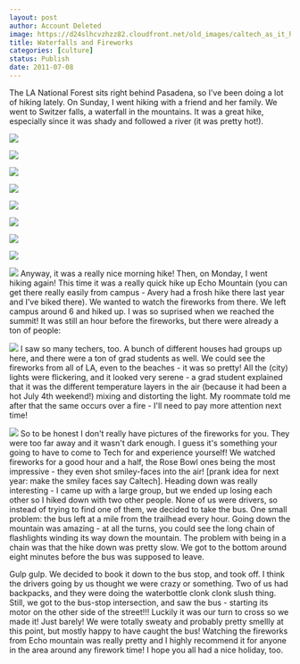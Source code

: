 ```yaml
---
layout: post
author: Account Deleted
image: https://d24slhcvzhzz82.cloudfront.net/old_images/caltech_as_it_happens/6a0105349b8251970b01538fb54944970b.jpg
title: Waterfalls and Fireworks 
categories: [culture]
status: Publish
date: 2011-07-08
---
```


The LA National Forest sits right behind Pasadena, so I've been doing a lot of hiking lately.  On Sunday, I went hiking with a friend and her family.  We went to Switzer falls, a waterfall in the mountains.  It was a great hike, especially since it was shady and followed a river (it was pretty hot!).


![](https://d24slhcvzhzz82.cloudfront.net/old_images/caltech_as_it_happens/6a0105349b8251970b014e89a88102970d.jpg)

![](https://d24slhcvzhzz82.cloudfront.net/old_images/caltech_as_it_happens/6a0105349b8251970b01538fb54ff3970b.jpg)

![](https://d24slhcvzhzz82.cloudfront.net/old_images/caltech_as_it_happens/6a0105349b8251970b014e89a88354970d.jpg)

![](https://d24slhcvzhzz82.cloudfront.net/old_images/caltech_as_it_happens/6a0105349b8251970b015433888023970c.jpg)

![](https://d24slhcvzhzz82.cloudfront.net/old_images/caltech_as_it_happens/6a0105349b8251970b01543388813b970c.jpg)

![](https://d24slhcvzhzz82.cloudfront.net/old_images/caltech_as_it_happens/6a0105349b8251970b01543388824d970c.jpg)

![](https://d24slhcvzhzz82.cloudfront.net/old_images/caltech_as_it_happens/6a0105349b8251970b014e89a8892e970d.jpg)

![](https://d24slhcvzhzz82.cloudfront.net/old_images/caltech_as_it_happens/6a0105349b8251970b014e89a88a7b970d.jpg)

![](https://d24slhcvzhzz82.cloudfront.net/old_images/caltech_as_it_happens/6a0105349b8251970b015433888824970c.jpg)
Anyway, it was a really nice morning hike!
Then, on Monday, I went hiking again! This time it was a really quick hike up Echo Mountain (you can get there really easily from campus - Avery had a frosh hike there last year and I've biked there). We wanted to watch the fireworks from there. We left campus around 6 and hiked up. I was so suprised when we reached the summit! It was still an hour before the fireworks, but there were already a ton of people:


![](https://d24slhcvzhzz82.cloudfront.net/old_images/caltech_as_it_happens/6a0105349b8251970b014e89a89076970d.jpg)
I saw so many techers, too. A bunch of different houses had groups up here, and there were a ton of grad students as well. We could see the fireworks from all of LA, even to the beaches - it was so pretty! All the (city) lights were flickering, and it looked very serene - a grad student explained that it was the different temperature layers in the air (because it had been a hot July 4th weekend!) mixing and distorting the light. My roommate told me after that the same occurs over a fire - I'll need to pay more attention next time!


![](https://d24slhcvzhzz82.cloudfront.net/old_images/caltech_as_it_happens/6a0105349b8251970b015433888eef970c.jpg)
So to be honest I don't really have pictures of the fireworks for you. They were too far away and it wasn't dark enough. I guess it's something your going to have to come to Tech for and experience yourself! We watched fireworks for a good hour and a half, the Rose Bowl ones being the most impressive - they even shot smiley-faces into the air! [prank idea for next year: make the smiley faces say Caltech]. Heading down was really interesting - I came up with a large group, but we ended up losing each other so I hiked down with two other people. None of us were drivers, so instead of trying to find one of them, we decided to take the bus. One small problem: the bus left at a mile from the trailhead every hour. Going down the mountain was amazing - at all the turns, you could see the long chain of flashlights winding its way down the mountain. The problem with being in a chain was that the hike down was pretty slow. We got to the bottom around eight minutes before the bus was supposed to leave.

Gulp gulp. We decided to book it down to the bus stop, and took off. I think the drivers going by us thought we were crazy or something. Two of us had backpacks, and they were doing the waterbottle clonk clonk slush thing. Still, we got to the bus-stop intersection, and saw the bus - starting its motor on the other side of the street!!! Luckily it was our turn to cross so we made it! Just barely! We were totally sweaty and probably pretty smellly at this point, but mostly happy to have caught the bus!
Watching the fireworks from Echo mountain was really pretty and I highly recommend it for anyone in the area around any firework time! I hope you all had a nice holiday, too.

